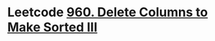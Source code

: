 # Leetcode [960. Delete Columns to Make Sorted III](https://leetcode.com/problems/delete-columns-to-make-sorted-iii/)